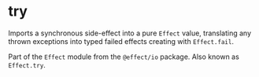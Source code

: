 # try

Imports a synchronous side-effect into a pure `Effect` value, translating any
thrown exceptions into typed failed effects creating with `Effect.fail`.

Part of the `Effect` module from the `@effect/io` package. Also known as `Effect.try`.
